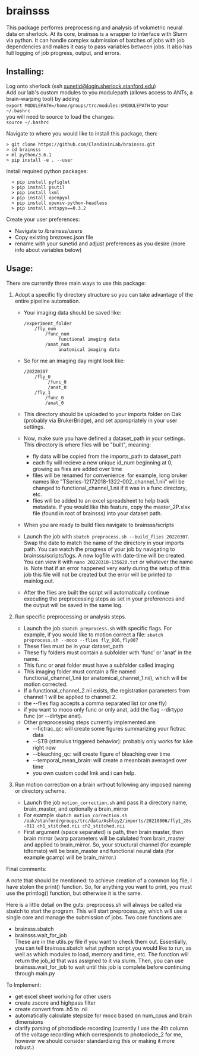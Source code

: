 # brainsss
This package performs preprocessing and analysis of volumetric neural data on sherlock. At its core, brainsss is a wrapper to interface with Slurm via python. It can handle complex submission of batches of jobs with job dependencies and makes it easy to pass variables between jobs. It also has full logging of job progress, output, and errors.

## Installing:

Log onto sherlock (ssh sunetid@login.sherlock.stanford.edu)  
Add our lab's custom modules to you modulepath (allows access to ANTs, a brain-warping tool) by adding  
```export MODULEPATH=/home/groups/trc/modules:$MODULEPATH``` to your
```~/.bashrc```  
you will need to source to load the changes:  
```source ~/.bashrc```

Navigate to where you would like to install this package, then:  
```shell
> git clone https://github.com/ClandininLab/brainsss.git
> cd brainsss
> ml python/3.6.1
> pip install -e . --user
```

Install required python packages:
```shell
  > pip install pyfiglet
  > pip install psutil
  > pip install lxml
  > pip install openpyxl
  > pip install opencv-python-headless
  > pip install antspyx==0.3.2

```

Create your user preferences:  
- Navigate to /brainsss/users
- Copy existing brezovec.json file
- rename with your sunetid and adjust preferences as you desire (more info about variables below)

## Usage:

There are currently three main ways to use this package:
1) Adopt a specific fly directory structure so you can take advantage of the entire pipeline automation.
      - Your imaging data should be saved like:

          ```
          /experiment_folder
              /fly_num
                  /func_num
                       functional imaging data
                  /anat_num
                       anatomical imaging data
          ```

      - So for me an imaging day might look like:
    
          ```
          /20220307
              /fly_0
                   /func_0
                   /anat_0
              /fly_1
                  /func_0
                  /anat_0
          ```

      - This directory should be uploaded to your imports folder on Oak (probably via BrukerBridge), and set appropriately in your user settings.
      - Now, make sure you have defined a dataset_path in your settings. This directory is where flies will be "built", meaning:
        -   fly data will be copied from the imports_path to dataset_path
        -   each fly will recieve a new unique id_num beginning at 0, growing as flies are added over time
        -   files will be renamed for convenience. for example, long bruker names like "TSeries-12172018-1322-002_channel_1.nii" will be changed to functional_channel_1.nii if it was in a func directory, etc.
        -   flies will be added to an excel spreadsheet to help track metadata. If you would like this feature, copy the master_2P.xlsx file (found in root of brainsss) into your dataset path.
      - When you are ready to build flies navigate to brainsss/scripts
      - Launch the job with ```sbatch preprocess.sh --build_flies 20220307```. Swap the date to match the name of the directory in your imports path. You can watch the progress of your job by navigating to brainsss/scripts/logs. A new logfile with date-time will be created. You can view it with ```nano 20220310-135620.txt``` or whatever the name is. Note that if an error happened very early during the setup of this job this file will not be created but the error will be printed to mainlog.out.
      - After the flies are built the script will automatically continue executing the preprocessing steps as set in your preferences and the output will be saved in the same log.

2) Run specific preprocessing or analysis steps.
      - Launch the job ```sbatch preprocess.sh``` with specific flags. For example, if you would like to motion correct a file: ```sbatch preprocess.sh --moco --flies fly_006,fly007```
      - These flies must be in your dataset_path
      - These fly folders must contain a subfolder with 'func' or 'anat' in the name.
      - This func or anat folder must have a subfolder called imaging
      - This imaging folder must contain a file named functional_channel_1.nii (or anatomical_channel_1.nii), which will be motion corrected.
      - If a functional_channel_2.nii exists, the registration parameters from channel 1 will be applied to channel 2.
      - the --flies flag accepts a comma separated list (or one fly)
      - if you want to moco only func or only anat, add the flag --dirtype func (or --dirtype anat).
      - Other preprocessing steps currently implemented are:
        -  --fictrac_qc: will create some figures summarizing your fictrac data 
        -  --STB (stimulus triggered behavior): probably only works for luke right now 
        -  --bleaching_qc: will create figure of bleaching over time
        -  --temporal_mean_brain: will create a meanbrain averaged over time
        -  you own custom code! lmk and i can help.

3) Run motion correction on a brain without following any imposed naming or directory scheme.
      - Launch the job `motion_correction.sh` and pass it a directory name, brain_master, and optionally a brain_mirror
      - For example ```sbatch motion_correction.sh /oak/stanford/groups/trc/data/Ashley2/imports/20210806/fly1_20s-011 ch1_stitched.nii ch2_stitched.nii```
      - First argument (space separated) is path, then brain master, then brain mirror (warp parameters will be calulated from brain_master and applied to brain_mirror. So, your structural channel (for example tdtomato) will be brain_master and functional neural data (for example gcamp) will be brain_mirror.)

Final comments:

A note that should be mentioned: to achieve creation of a common log file, I have stolen the print() function. So, for anything you want to print, you must use the printlog() function, but otherwise it is the same.

Here is a little detail on the guts:
preprocess.sh will always be called via sbatch to start the program. This will start preprocess.py, which will use a single core and manage the submission of jobs. Two core functions are:
- brainsss.sbatch
- brainsss.wait_for_job   
These are in the utils.py file if you want to check them out.
Essentially, you can tell brainsss.sbatch what python script you would like to run, as well as which modules to load, memory and time, etc.
The function will return the job_id that was assigned to it via slurm. Then, you can use brainsss.wait_for_job to wait until this job is complete before continuing through main.py

To Implement:
- get excel sheet working for other users
- create zscore and highpass filter
- create convert from .h5 to .nii
- automatically calculate stepsize for moco based on num_cpus and brain dimensions
- clarify parsing of photodiode recording (currently I use the 4th column of the voltage recording which corresponds to photodiode_2 for me, however we should consider standardizing this or making it more robust.)
